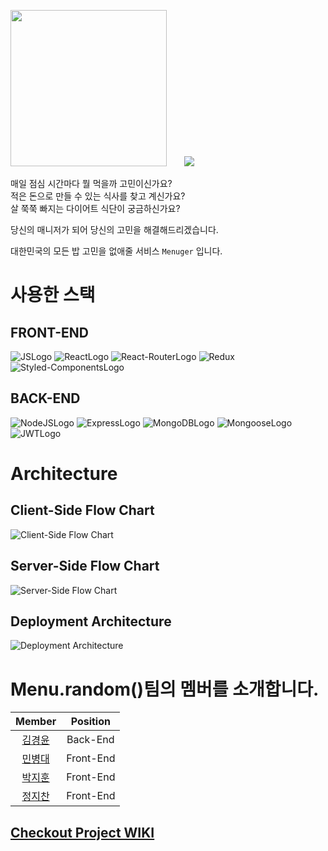 <p float="left">
  <img src="https://user-images.githubusercontent.com/38288479/136725801-3d5c631e-79a8-403c-97e3-73689a45b511.png" width="250" />
  &nbsp;&nbsp;&nbsp;&nbsp;&nbsp;
  <img src="https://user-images.githubusercontent.com/38288479/136726043-ff9bdba0-639b-45b0-a1e5-25bf26937c64.png" />
</p>



매일 점심 시간마다 뭘 먹을까 고민이신가요?  
적은 돈으로 만들 수 있는 식사를 찾고 계신가요?  
살 쭉쭉 빠지는 다이어트 식단이 궁금하신가요?

당신의 매니저가 되어 당신의 고민을 해결해드리겠습니다.

대한민국의 모든 밥 고민을 없애줄 서비스 `Menuger` 입니다.


# 사용한 스택

## FRONT-END

![JSLogo](https://img.shields.io/badge/FRONT-JAVASCRIPT-yellow?style=for-the-badge&logo=javascript)
![ReactLogo](https://img.shields.io/badge/FRONT-REACT-9cf?style=for-the-badge&logo=react)
![React-RouterLogo](https://img.shields.io/badge/FRONT-REACT--ROUTER-critical?style=for-the-badge&logo=react-router)
![Redux](https://img.shields.io/badge/FRONT-redux-%23593d88.svg?style=for-the-badge&logo=redux&logoColor=white)
![Styled-ComponentsLogo](https://img.shields.io/badge/FRONT-Styled--Components-ff69b4?style=for-the-badge&logo=styled-components)

## BACK-END

![NodeJSLogo](https://img.shields.io/badge/BACK-NODEJS-green?style=for-the-badge&logo=node.js)
![ExpressLogo](https://img.shields.io/badge/BACK-EXPRESS-black?style=for-the-badge&logo=express)
![MongoDBLogo](https://img.shields.io/badge/BACK-MONGODB-success?style=for-the-badge&logo=mongodb)
![MongooseLogo](https://img.shields.io/badge/BACK-Mongoose-red?style=for-the-badge)
![JWTLogo](https://img.shields.io/badge/BACK-JSON--WEB--TOKEN-inactive?style=for-the-badge&logo=json-web-tokens)

# Architecture

## Client-Side Flow Chart

![Client-Side Flow Chart](https://user-images.githubusercontent.com/68040092/132609805-089a4045-d54c-411a-9dac-b7f081336846.png)

## Server-Side Flow Chart

![Server-Side Flow Chart](https://user-images.githubusercontent.com/68040092/135194280-ec21154d-b30b-425d-8543-ac7cc2622613.png)

## Deployment Architecture

![Deployment Architecture](https://user-images.githubusercontent.com/38288479/135580783-6fb04ca7-690c-4d12-a374-a311a7b212f5.png)

# Menu.random()팀의 멤버를 소개합니다.

|                  Member                   | Position  |
| :---------------------------------------: | :-------: |
|  [김경윤](https://github.com/Soujiro-a)   | Back-End  |
| [민병대](https://github.com/minbyoungdae) | Front-End |
|   [박지훈](https://github.com/jihunv8)    | Front-End |
|    [정지찬](https://github.com/jch422)    | Front-End |

## [Checkout Project WIKI](https://github.com/codestates/Menuger/wiki)
